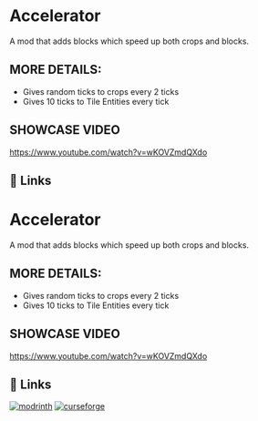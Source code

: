 # Accelerator

A mod that adds blocks which speed up both crops and blocks.

## MORE DETAILS:
- Gives random ticks to crops every 2 ticks
- Gives 10 ticks to Tile Entities every tick

## SHOWCASE VIDEO

https://www.youtube.com/watch?v=wKOVZmdQXdo

## 🔗 Links
# Accelerator

A mod that adds blocks which speed up both crops and blocks.

## MORE DETAILS:
- Gives random ticks to crops every 2 ticks
- Gives 10 ticks to Tile Entities every tick

## SHOWCASE VIDEO

https://www.youtube.com/watch?v=wKOVZmdQXdo

## 🔗 Links
[![modrinth](https://docs.modrinth.com/img/logo.svg)](https://modrinth.com/mod/accelerator)
[![curseforge](https://images-wixmp-ed30a86b8c4ca887773594c2.wixmp.com/f/159648c2-8de7-4641-a129-8d8c2d06bd9c/dee1zh0-f9e45f11-8ff2-4032-8215-72e54c647a9f.png?token=eyJ0eXAiOiJKV1QiLCJhbGciOiJIUzI1NiJ9.eyJzdWIiOiJ1cm46YXBwOjdlMGQxODg5ODIyNjQzNzNhNWYwZDQxNWVhMGQyNmUwIiwiaXNzIjoidXJuOmFwcDo3ZTBkMTg4OTgyMjY0MzczYTVmMGQ0MTVlYTBkMjZlMCIsIm9iaiI6W1t7InBhdGgiOiJcL2ZcLzE1OTY0OGMyLThkZTctNDY0MS1hMTI5LThkOGMyZDA2YmQ5Y1wvZGVlMXpoMC1mOWU0NWYxMS04ZmYyLTQwMzItODIxNS03MmU1NGM2NDdhOWYucG5nIn1dXSwiYXVkIjpbInVybjpzZXJ2aWNlOmZpbGUuZG93bmxvYWQiXX0.wn4Fh5d0umUScFS1C__kH_akHWyV0bK0EkHfSTb_B7M)](https://www.curseforge.com/minecraft/mc-mods/block-accelerators)
